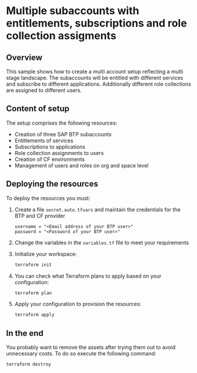 # Multiple subaccounts with entitlements, subscriptions and role collection assigments

## Overview

This sample shows how to create a multi account setup reflecting a multi stage landscape. The subaccounts will be entitled with different services and subscribe to different applications. Additionally different role collections are assigned to different users.

## Content of setup

The setup comprises the following resources:

- Creation of three SAP BTP subaccounts
- Entitlements of services
- Subscriptions to applications
- Role collection assignments to users
- Creation of CF environments
- Management of users and roles on org and space level

## Deploying the resources

To deploy the resources you must:

1. Create a file `secret.auto.tfvars` and maintain the credentials for the BTP and CF provider

   ```hcl
   username = "<Email address of your BTP user>"
   password = "<Password of your BTP user>"
   ```

2. Change the variables in the `variables.tf` file to meet your requirements
3. Initialize your workspace:

   ```bash
   terraform init
   ```

4. You can check what Terraform plans to apply based on your configuration:

   ```bash
   terraform plan
   ```

5. Apply your configuration to provision the resources:

   ```bash
   terraform apply
   ```

## In the end

You probably want to remove the assets after trying them out to avoid unnecessary costs. To do so execute the following command:

```bash
terraform destroy
```
